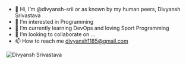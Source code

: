 - 👋 Hi, I’m @divyansh-srii or as known by my human peers, Divyansh Srivastava
- 👀 I’m interested in Programming
- 🌱 I’m currently learning DevOps and loving Sport Programming
- 💞️ I’m looking to collaborate on ...
- 📫 How to reach me divyansh1185@gmail.com

![Divyansh Srivastava](https://user-images.githubusercontent.com/105109761/167256071-ae38572f-e015-497a-8b7a-de07e276aa74.jpeg)


<!---
divyansh-srii/divyansh-srii is a ✨ special ✨ repository because its `README.md` (this file) appears on your GitHub profile.
You can click the Preview link to take a look at your changes.
--->
